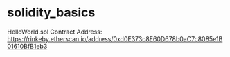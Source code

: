 # solidity_basics

HelloWorld.sol Contract Address: https://rinkeby.etherscan.io/address/0xd0E373c8E60D678b0aC7c8085e1B01610BfB1eb3
